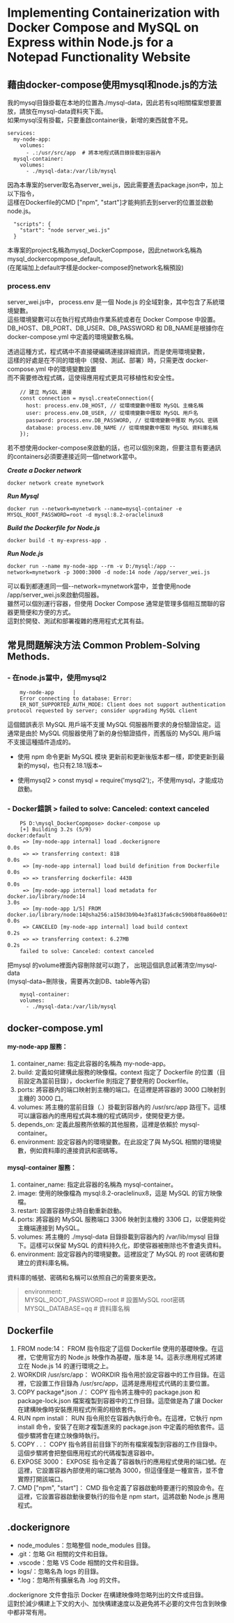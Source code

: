 # Implementing Containerization with Docker Compose and MySQL on Express within Node.js for a Notepad Functionality Website
## 藉由docker-compose使用mysql和node.js的方法
我的mysql目錄掛載在本地的位置為./mysql-data，因此若有sql相關檔案想要置放，請放在mysql-data資料夾下面。<br />
如果mysql沒有掛載，只要重啟container後，新增的東西就會不見。

    services:
      my-node-app:
        volumes:
          - .:/usr/src/app  # 將本地程式碼目錄掛載到容器內
      mysql-container:
        volumes:
          - ./mysql-data:/var/lib/mysql

因為本專案的server取名為server_wei.js，因此需要進去package.json中，加上以下指令，<br />
這樣在Dockerfile的CMD ["npm", "start"]才能夠抓去到server的位置並啟動node.js。

      "scripts": {
        "start": "node server_wei.js"
      }

本專案的project名稱為mysql_DockerCopmpose，因此network名稱為mysql_dockercopmpose_default。<br />
(在尾端加上default字樣是docker-compose的network名稱預設)

### process.env
server_wei.js中，
process.env 是一個 Node.js 的全域對象，其中包含了系統環境變數。<br />
這些環境變數可以在執行程式時由作業系統或者在 Docker Compose 中設置。<br />
DB_HOST、DB_PORT、DB_USER、DB_PASSWORD 和 DB_NAME是根據你在 docker-compose.yml 中定義的環境變數名稱。

透過這種方式，程式碼中不直接硬編碼連接詳細資訊，而是使用環境變數，<br />
這樣的好處是在不同的環境中（開發、測試、部署）時，只需更改 docker-compose.yml 中的環境變數設置<br />
而不需要修改程式碼，這使得應用程式更具可移植性和安全性。<br />

        // 建立 MySQL 連接
        const connection = mysql.createConnection({
          host: process.env.DB_HOST, // 從環境變數中獲取 MySQL 主機名稱
          user: process.env.DB_USER, // 從環境變數中獲取 MySQL 用戶名
          password: process.env.DB_PASSWORD, // 從環境變數中獲取 MySQL 密碼
          database: process.env.DB_NAME // 從環境變數中獲取 MySQL 資料庫名稱
        });

若不想使用docker-compose來啟動的話，也可以個別來跑，但要注意有要通訊的containers必須要連接近同一個network當中。

***Create a Docker network***

    docker network create mynetwork

***Run Mysql***

    docker run --network=mynetwork --name=mysql-container -e MYSQL_ROOT_PASSWORD=root -d mysql:8.2-oraclelinux8
    
***Build the Dockerfile for Node.js***

    docker build -t my-express-app .

***Run Node.js***

    docker run --name my-node-app --rm -v D:/mysql:/app --network=mynetwork -p 3000:3000 -d node:14 node /app/server_wei.js

可以看到都連進同一個--network=mynetwork當中，並會使用node /app/server_wei.js來啟動伺服器。<br />
雖然可以個別運行容器，但使用 Docker Compose 通常是管理多個相互關聯的容器更簡便和方便的方式。<br />
這對於開發、測試和部署複雜的應用程式尤其有益。

## 常見問題解決方法 Common Problem-Solving Methods.
### - 在node.js當中，使用mysql2

        my-node-app      | 
        Error connecting to database: Error: 
        ER_NOT_SUPPORTED_AUTH_MODE: Client does not support authentication protocol requested by server; consider upgrading MySQL client

這個錯誤表示 MySQL 用戶端不支援 MySQL 伺服器所要求的身份驗證協定。這通常是由於 MySQL 伺服器使用了新的身份驗證插件，而舊版的 MySQL 用戶端不支援這種插件造成的。

- 使用 npm 命令更新 MySQL 模块
更新前和更新後版本都一樣，即使更新到最新的mysql，也只有2.18.1版本~

- 使用mysql2 > const mysql = require('mysql2');，不使用mysql，才能成功啟動。

### - Docker錯誤 > failed to solve: Canceled: context canceled
        PS D:\mysql_DockerCopmpose> docker-compose up
        [+] Building 3.2s (5/9)                                                                                                                  docker:default
         => [my-node-app internal] load .dockerignore                                                                                                      0.0s
         => => transferring context: 81B                                                                                                                   0.0s
         => [my-node-app internal] load build definition from Dockerfile                                                                                   0.0s
         => => transferring dockerfile: 443B                                                                                                               0.0s
         => [my-node-app internal] load metadata for docker.io/library/node:14                                                                             3.0s
         => [my-node-app 1/5] FROM docker.io/library/node:14@sha256:a158d3b9b4e3fa813fa6c8c590b8f0a860e015ad4e59bbce5744d2f6fd8461aa                       0.0s
         => CANCELED [my-node-app internal] load build context                                                                                             0.2s
         => => transferring context: 6.27MB                                                                                                                0.2s
        failed to solve: Canceled: context canceled

把mysql 的volume裡面內容刪除就可以跑了，
出現這個訊息試著清空/mysql-data <br />
(mysql-data~刪除後，需要再次創DB、table等內容)

        mysql-container:
        volumes:
          - ./mysql-data:/var/lib/mysql    

## docker-compose.yml
#### my-node-app 服務：
1. container_name: 指定此容器的名稱為 my-node-app。
2. build: 定義如何建構此服務的映像檔。context 指定了 Dockerfile 的位置（目前設定為當前目錄），dockerfile 則指定了要使用的 Dockerfile。
3. ports: 將容器內的端口映射到主機的端口。在這裡是將容器的 3000 口映射到主機的 3000 口。
4. volumes: 將主機的當前目錄（.）掛載到容器內的 /usr/src/app 路徑下。這樣可以讓容器內的應用程式與本機的程式碼同步，使開發更方便。
5. depends_on: 定義此服務所依賴的其他服務，這裡是依賴於 mysql-container。
6. environment: 設定容器內的環境變數。在此設定了與 MySQL 相關的環境變數，例如資料庫的連接資訊和密碼等。

#### mysql-container 服務：
1. container_name: 指定此容器的名稱為 mysql-container。
2. image: 使用的映像檔為 mysql:8.2-oraclelinux8，這是 MySQL 的官方映像檔。
3. restart: 設置容器停止時自動重新啟動。
4. ports: 將容器的 MySQL 服務端口 3306 映射到主機的 3306 口，以便能夠從主機端連接到 MySQL。
5. volumes: 將主機的 ./mysql-data 目錄掛載到容器內的 /var/lib/mysql 目錄下。這樣可以保留 MySQL 的資料持久化，即使容器被刪除也不會遺失資料。
6. environment: 設定容器內的環境變數。這裡設定了 MySQL 的 root 密碼和要建立的資料庫名稱。

資料庫的帳號、密碼和名稱可以依照自己的需要來更改。
>environment:<br />
   MYSQL_ROOT_PASSWORD=root # 設置MySQL root密碼<br />
   MYSQL_DATABASE=qq # 資料庫名稱

## Dockerfile
1. FROM node:14：
FROM 指令指定了這個 Dockerfile 使用的基礎映像。在這裡，它使用官方的 Node.js 映像作為基礎，版本是 14。這表示應用程式將建立在 Node.js 14 的運行環境之上。
2. WORKDIR /usr/src/app：
WORKDIR 指令用於設定容器中的工作目錄。在這裡，它設置工作目錄為 /usr/src/app，這將是應用程式代碼的主要位置。
3. COPY package*.json ./：
COPY 指令將主機中的 package.json 和 package-lock.json 檔案複製到容器中的工作目錄。這麼做是為了讓 Docker 在建構映像時安裝應用程式所需的相依套件。
4. RUN npm install：
RUN 指令用於在容器內執行命令。在這裡，它執行 npm install 命令，安裝了在剛才複製進來的 package.json 中定義的相依套件。這個步驟將會在建立映像時執行。
5. COPY . .：
COPY 指令將目前目錄下的所有檔案複製到容器的工作目錄中。這個步驟將會把整個應用程式的代碼複製進容器中。
6. EXPOSE 3000：
EXPOSE 指令定義了容器執行的應用程式使用的端口號。在這裡，它設置容器內部使用的端口號為 3000，但這僅僅是一種宣告，並不會實際打開該端口。
7. CMD ["npm", "start"]：
CMD 指令定義了容器啟動時要運行的預設命令。在這裡，它設置容器啟動後要執行的指令是 npm start，這將啟動 Node.js 應用程式。

## .dockerignore
- node_modules：忽略整個 node_modules 目錄。
- .git：忽略 Git 相關的文件和目錄。
- .vscode：忽略 VS Code 相關的文件和目錄。
- logs/：忽略名為 logs 的目錄。
- *.log：忽略所有擴展名為 .log 的文件。

.dockerignore 文件會指示 Docker 在構建映像時忽略列出的文件或目錄。<br />
這對於減少構建上下文的大小、加快構建速度以及避免將不必要的文件包含到映像中都非常有用。
